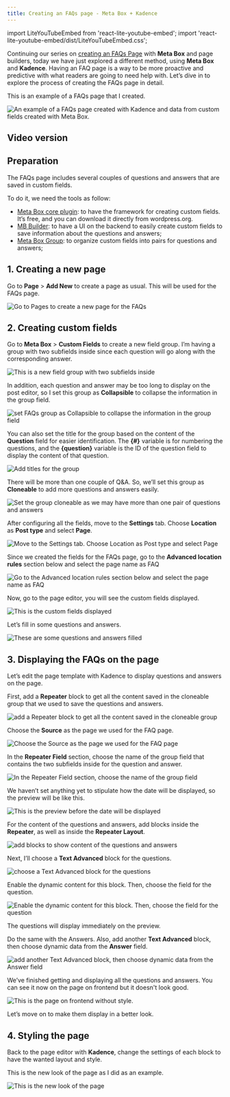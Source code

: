 ```yaml
---
title: Creating an FAQs page - Meta Box + Kadence
---
```


import LiteYouTubeEmbed from 'react-lite-youtube-embed';
import 'react-lite-youtube-embed/dist/LiteYouTubeEmbed.css';

Continuing our series on [creating an FAQs Page](https://metabox.io/series/faqs-page/) with **Meta Box** and page builders, today we have just explored a different method, using **Meta Box** and **Kadence**. Having an FAQ page is a way to be more proactive and predictive with what readers are going to need help with. Let’s dive in to explore the process of creating the FAQs page in detail.

This is an example of a FAQs page that I created.

![An example of a FAQs page created with Kadence and data from custom fields created with Meta Box.](https://i.imgur.com/HPyWQmw.png)

## Video version

<LiteYouTubeEmbed id='QCs6JtW0NMY' />

## Preparation

The FAQs page includes several couples of questions and answers that are saved in custom fields.

To do it, we need the tools as follow:

* [Meta Box core plugin](https://wordpress.org/plugins/meta-box/): to have the framework for creating custom fields. It’s free, and you can download it directly from wordpress.org.
* [MB Builder](https://metabox.io/plugins/meta-box-builder/): to have a UI on the backend to easily create custom fields to save information about the questions and answers;
* [Meta Box Group](https://metabox.io/plugins/meta-box-group/): to organize custom fields into pairs for questions and answers;

## 1. Creating a new page

Go to **Page** > **Add New** to create a page as usual. This will be used for the FAQs page.

![Go to Pages to create a new page for the FAQs](https://i.imgur.com/IqCa9ZW.png)

## 2. Creating custom fields

Go to **Meta Box** > **Custom Fields** to create a new field group. I’m having a group with two subfields inside since each question will go along with the corresponding answer.

![This is a new field group with two subfields inside](https://i.imgur.com/1lMVy8v.png)

In addition, each question and answer may be too long to display on the post editor, so I set this group as **Collapsible** to collapse the information in the group field.

![set FAQs group as Collapsible to collapse the information in the group field](https://i.imgur.com/IdHAhNH.png)

You can also set the title for the group based on the content of the **Question** field for easier identification. The **{#}** variable is for numbering the questions, and the **{question}** variable is the ID of the question field to display the content of that question.

![Add titles for the group](https://i.imgur.com/fJTMAx0.png)

There will be more than one couple of Q&A. So, we’ll set this group as **Cloneable** to add more questions and answers easily.

![Set the group cloneable as we may have more than one pair of questions and answers](https://i.imgur.com/6zgiCGM.png)

After configuring all the fields, move to the **Settings** tab. Choose **Location** as **Post type** and select **Page**.

![Move to the Settings tab. Choose Location as Post type and select Page](https://i.imgur.com/WEvyNDL.png)

Since we created the fields for the FAQs page, go to the **Advanced location rules** section below and select the page name as FAQ

![Go to the Advanced location rules section below and select the page name as FAQ](https://i.imgur.com/4nODnBa.png)

Now, go to the page editor, you will see the custom fields displayed.

![This is the custom fields displayed](https://i.imgur.com/MEte2ER.png)

Let’s fill in some questions and answers.

![These are some questions and answers filled](https://i.imgur.com/E4X53hq.png)

## 3. Displaying the FAQs on the page

Let’s edit the page template with Kadence to display questions and answers on the page.

First, add a **Repeater** block to get all the content saved in the cloneable group that we used to save the questions and answers.

![add a Repeater block to get all the content saved in the cloneable group](https://i.imgur.com/UjmlXPM.png)

Choose the **Source** as the page we used for the FAQ page.

![Choose the Source as the page we used for the FAQ page](https://i.imgur.com/iZt0f2A.png)

In the **Repeater Field** section, choose the name of the group field that contains the two subfields inside for the question and answer.

![In the Repeater Field section, choose the name of the group field](https://i.imgur.com/tbMqciV.png)

We haven’t set anything yet to stipulate how the date will be displayed, so the preview will be like this.

![This is the preview before the date will be displayed](https://i.imgur.com/7lKoTnM.png)

For the content of the questions and answers, add blocks inside the **Repeater**, as well as inside the **Repeater Layout**.

![add blocks to show content of the questions and answers](https://i.imgur.com/amDPaui.png)

Next, I’ll choose a **Text Advanced** block for the questions.

![choose a Text Advanced block for the questions](https://i.imgur.com/25NPea3.png)

Enable the dynamic content for this block. Then, choose the field for the question.

![Enable the dynamic content for this block. Then, choose the field for the question](https://i.imgur.com/wNBlS2V.png)

The questions will display immediately on the preview.

Do the same with the Answers. Also, add another **Text Advanced** block, then choose dynamic data from the **Answer** field.

![add another Text Advanced block, then choose dynamic data from the Answer field](https://i.imgur.com/l3oEsii.png)

We’ve finished getting and displaying all the questions and answers. You can see it now on the page on frontend but it doesn't look good.

![This is the page on frontend without style.](https://i.imgur.com/Yw5atsP.png)

Let’s move on to make them display in a better look.

## 4. Styling the page

Back to the page editor with **Kadence**, change the settings of each block to have the wanted layout and style.

This is the new look of the page as I did as an example.

![This is the new look of the page](https://i.imgur.com/HPyWQmw.png)
